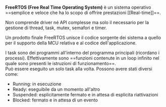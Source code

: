 **FreeRTOS (Free Real Time Operating System)** è un sistema operativo ==semplice e veloce che ha lo scopo di offrire prestazioni [[Real-time]]==.

 Non comprende driver né API complesse ma solo il necessario per la gestione di thread, task, mutex, semafori e timer.

 Un prodotto finale FreeRTOS unisce il codice sorgente dei sistema a  quello per il supporto della MCU relativa e al codice dell'applicazione.
 
 I task sono dei programmi all'interno del programma principali (ricordano i processi). 
 Effettivamente sono ==funzioni contenute in un loop infinito nel quale sono presenti le istruzioni di funzionamento==.  
 Può essere eseguito un solo task alla volta. 
 Possono avere stati diversi come:
* Running: in esecuzione
* Ready: eseguibile da un momento all'altro
* Suspended: esplicitamente fermato e in attesa di esplicita riattivazioni
* Blocked: fermato e in attesa di un evento